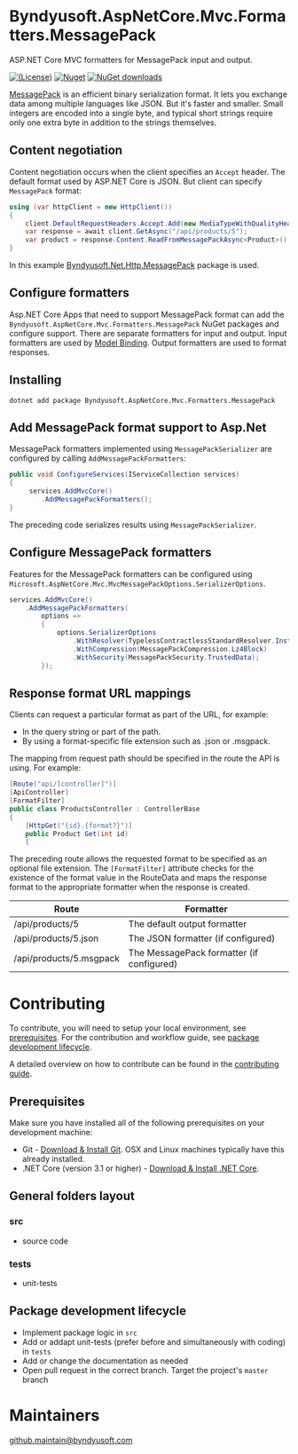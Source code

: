 # Byndyusoft.AspNetCore.Mvc.Formatters.MessagePack
ASP.NET Core MVC formatters for MessagePack input and output.

[![(License)](https://img.shields.io/github/license/Byndyusoft/Byndyusoft.AspNetCore.Mvc.Formatters.MessagePack.svg)](LICENSE.txt)
[![Nuget](http://img.shields.io/nuget/v/Byndyusoft.AspNetCore.Mvc.Formatters.MessagePack.svg?maxAge=10800)](https://www.nuget.org/packages/Byndyusoft.AspNetCore.Mvc.Formatters.MessagePack/) [![NuGet downloads](https://img.shields.io/nuget/dt/Byndyusoft.AspNetCore.Mvc.Formatters.MessagePack.svg)](https://www.nuget.org/packages/Byndyusoft.AspNetCore.Mvc.Formatters.MessagePack/) 

[MessagePack](https://www.nuget.org/packages/MessagePack/) is an efficient binary serialization format. It lets you exchange data among multiple languages like JSON. But it's faster and smaller. 
Small integers are encoded into a single byte, and typical short strings require only one extra byte in addition to the strings themselves.

## Content negotiation
Content negotiation occurs when the client specifies an `Accept` header. The default format used by ASP.NET Core is JSON. But client can specify `MessagePack` format:
```csharp
using (var httpClient = new HttpClient())
{
	client.DefaultRequestHeaders.Accept.Add(new MediaTypeWithQualityHeaderValue("application/msgpack"));
	var response = await client.GetAsync("/api/products/5");
	var product = response.Content.ReadFromMessagePackAsync<Product>();
}
```
In this example [Byndyusoft.Net.Http.MessagePack](https://www.nuget.org/packages/Byndyusoft.Net.Http.MessagePack/) package is used.


## Configure formatters
Asp.NET Core Apps that need to support MessagePack format can add the `Byndyusoft.AspNetCore.Mvc.Formatters.MessagePack` NuGet packages and configure support. 
There are separate formatters for input and output. Input formatters are used by [Model Binding](https://docs.microsoft.com/en-us/aspnet/core/mvc/models/model-binding). Output formatters are used to format responses. 

## Installing

```shell
dotnet add package Byndyusoft.AspNetCore.Mvc.Formatters.MessagePack
```

## Add MessagePack format support to Asp.Net
MessagePack formatters implemented using `MessagePackSerializer` are configured by calling `AddMessagePackFormatters`:

```csharp
public void ConfigureServices(IServiceCollection services)
{
     services.AddMvcCore()
        .AddMessagePackFormatters();
}
```
The preceding code serializes results using `MessagePackSerializer`.

## Configure MessagePack formatters

Features for the MessagePack formatters can be configured using `Microsoft.AspNetCore.Mvc.MvcMessagePackOptions.SerializerOptions`.

```csharp
services.AddMvcCore()
	.AddMessagePackFormatters(
		options =>
		{
			options.SerializerOptions
				.WithResolver(TypelessContractlessStandardResolver.Instance)
				.WithCompression(MessagePackCompression.Lz4Block)
				.WithSecurity(MessagePackSecurity.TrustedData);
		});
```


## Response format URL mappings
Clients can request a particular format as part of the URL, for example:
* In the query string or part of the path.
* By using a format-specific file extension such as .json or .msgpack.

The mapping from request path should be specified in the route the API is using. For example:
```csharp
[Route("api/[controller]")]
[ApiController]
[FormatFilter]
public class ProductsController : ControllerBase
{
    [HttpGet("{id}.{format?}")]
    public Product Get(int id)
    {
```
The preceding route allows the requested format to be specified as an optional file extension. 
The `[FormatFilter]` attribute checks for the existence of the format value in the RouteData and maps the response format to the appropriate formatter when the response is created.

| Route| Formatter |
| ---- | --------- |
| /api/products/5          |	The default output formatter |
| /api/products/5.json     |	The JSON formatter (if configured) |
| /api/products/5.msgpack  |	The MessagePack formatter (if configured) |


# Contributing

To contribute, you will need to setup your local environment, see [prerequisites](#prerequisites). For the contribution and workflow guide, see [package development lifecycle](#package-development-lifecycle).

A detailed overview on how to contribute can be found in the [contributing guide](CONTRIBUTING.md).

## Prerequisites

Make sure you have installed all of the following prerequisites on your development machine:

- Git - [Download & Install Git](https://git-scm.com/downloads). OSX and Linux machines typically have this already installed.
- .NET Core (version 3.1 or higher) - [Download & Install .NET Core](https://dotnet.microsoft.com/download/dotnet-core/3.1).

## General folders layout

### src
- source code

### tests

- unit-tests

## Package development lifecycle

- Implement package logic in `src`
- Add or addapt unit-tests (prefer before and simultaneously with coding) in `tests`
- Add or change the documentation as needed
- Open pull request in the correct branch. Target the project's `master` branch

# Maintainers

[github.maintain@byndyusoft.com](mailto:github.maintain@byndyusoft.com)